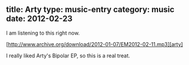 title: Arty
type: music-entry
category: music
date: 2012-02-23
---

I am listening to this right now.

[http://www.archive.org/download/2012-01-07/EM2012-02-11.mp3][arty]

I really liked Arty's Bipolar EP, so this is a real treat.

[arty]:http://www.archive.org/download/2012-01-07/EM2012-02-11.mp3
